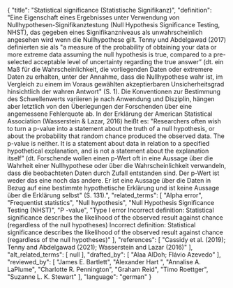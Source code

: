 {
    "title": "Statistical significance (Statistische Signifikanz)",
    "definition": "Eine Eigenschaft eines Ergebnisses unter Verwendung von Nullhypothesen-Signifikanztestung (Null Hypothesis Significance Testing, NHST), das gegeben eines Signifikanzniveaus als unwahrscheinlich angesehen wird wenn die Nullhypothese gilt. Tenny und Abdelgawad (2017) definierten sie als \"a measure of the probability of obtaining your data or more extreme data assuming the null hypothesis is true, compared to a pre-selected acceptable level of uncertainty regarding the true answer” (dt. ein Maß für die Wahrscheinlichkeit, die vorliegenden Daten oder extremere Daten zu erhalten, unter der Annahme, dass die Nullhypothese wahr ist, im Vergleich zu einem im Voraus gewählten akzeptierbaren Unsicherheitsgrad hinsichtlich der wahren Antwort\" (S. 1). Die Konventionen zur Bestimmung des Schwellenwerts variieren je nach Anwendung und Disziplin, hängen aber letztlich von den Überlegungen der Forschenden über eine angemessene Fehlerquote ab. In der Erklärung der American Statistical Association (Wasserstein & Lazar, 2016) heißt es: \"Researchers often wish to turn a p-value into a statement about the truth of a null hypothesis, or about the probability that random chance produced the observed data. The p-value is neither. It is a statement about data in relation to a specified hypothetical explanation, and is not a statement about the explanation itself” (dt. Forschende wollen einen p-Wert oft in eine Aussage über die Wahrheit einer Nullhypothese oder über die Wahrscheinlichkeit verwandeln, dass die beobachteten Daten durch Zufall entstanden sind. Der p-Wert ist weder das eine noch das andere. Er ist eine Aussage über die Daten in Bezug auf eine bestimmte hypothetische Erklärung und ist keine Aussage über die Erklärung selbst\" (S. 131).",
    "related_terms": [
        "Alpha error",
        "Frequentist statistics",
        "Null hypothesis",
        "Null Hypothesis Significance Testing (NHST)",
        "P -value",
        "Type I error Incorrect definition: Statistical significance describes the likelihood of the observed result against chance (regardless of the null hypotheses) Incorrect definition: Statistical significance describes the likelihood of the observed result against chance (regardless of the null hypotheses)"
    ],
    "references": [
        "Cassidy et al. (2019); Tenny and Abdelgawad (2021); Wasserstein and Lazar (2016)"
    ],
    "alt_related_terms": [
        null
    ],
    "drafted_by": [
        "Alaa AlDoh; Flávio Azevedo"
    ],
    "reviewed_by": [
        "James E. Bartlett",
        "Alexander Hart ",
        "Annalise A. LaPlume",
        "Charlotte R. Pennington",
        "Graham Reid",
        "Timo Roettger",
        "Suzanne L. K. Stewart"
    ],
    "language": "german"
}